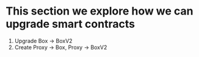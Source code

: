 # This section we explore how we can upgrade smart contracts

1. Upgrade Box -> BoxV2
2. Create Proxy -> Box, Proxy -> BoxV2
